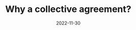 ---
title: Why a collective agreement?
date: 2022-11-30
tags: episode
spotify: 08vKk6N8bkrWhco6wTgUzG
---